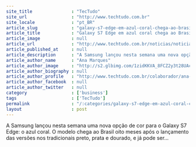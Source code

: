 ```yaml
---
site_title               : "TecTudo"
site_url                 : "http://www.techtudo.com.br"
site_locale              : "pt_BR"
article_slug             : "galaxy-s7-edge-em-azul-coral-chega-ao-brasil-veja-fotos-exclusivas"
article_title            : "Galaxy S7 Edge em azul coral chega ao Brasil; veja fotos exclusivas"
article_image            : null
article_url              : "http://www.techtudo.com.br/noticias/noticia/2016/11/galaxy-s7-edge-em-azul-coral-chega-ao-brasil-veja-fotos-exclusivas.html"
article_published_at     : null
article_description      : "A Samsung lançou nesta semana uma nova opção de cor para o Galaxy S7 Edge: o azul coral. O modelo chega ao Brasil oito meses após o lançamento das versões nos tradicionais preto, prata e dourado, e já pode ser..."
article_author_name      : "Ana Marques"
article_author_image     : "http://s2.glbimg.com/1zidKKVA_8FCZ2y3t28UAceWs58=/30x30/s2.glbimg.com/tznMSOReZsJPXRlGGN4ABb_Qbl0=/0x0:140x140/140x140/s.glbimg.com/po/tt2/f/original/2016/03/21/perfil.png"
article_author_biography : null
article_author_profile   : "http://www.techtudo.com.br/colaborador/ana-marques.html"
article_author_facebook  : null
article_author_twitter   : null
category                 : ['business']
tags                     : ['TecTudo']
permalink                : "/:categories/galaxy-s7-edge-em-azul-coral-chega-ao-brasil-veja-fotos-exclusivas/"
layout                   : post
---
```


A Samsung lançou nesta semana uma nova opção de cor para o Galaxy S7 Edge: o azul coral. O modelo chega ao Brasil oito meses após o lançamento das versões nos tradicionais preto, prata e dourado, e já pode ser...

